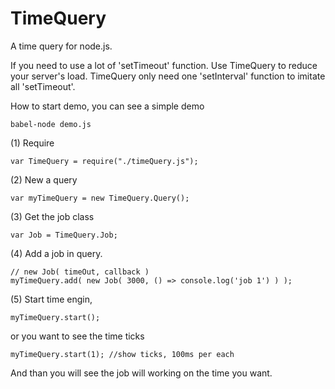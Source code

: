 # TimeQuery
A time query for node.js.

If you need to use a lot of 'setTimeout' function. Use TimeQuery to reduce your server's load. TimeQuery only need one 'setInterval' function to imitate all 'setTimeout'.

How to start demo, you can see a simple demo

```
babel-node demo.js
```

(1) Require

```
var TimeQuery = require("./timeQuery.js");
```

(2) New a query

```
var myTimeQuery = new TimeQuery.Query();
```

(3) Get the job class

```
var Job = TimeQuery.Job;
```

(4) Add a job in query.

```
// new Job( timeOut, callback )
myTimeQuery.add( new Job( 3000, () => console.log('job 1') ) );
```

(5) Start time engin,

```
myTimeQuery.start();
```
or you want to see the time ticks

```
myTimeQuery.start(1); //show ticks, 100ms per each
```

And than you will see the job will working on the time you want.